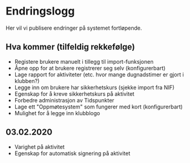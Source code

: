# Endringslogg

Her vil vi publisere endringer på systemet fortløpende.

## Hva kommer (tilfeldig rekkefølge)

- Registere brukere manuelt i tillegg til import-funksjonen
- Åpne opp for at brukere registrerer seg selv (konfigurerbart)
- Lage rapport for aktiviteter (etc. hvor mange dugnadstimer er gjort i klubben?)
- Legge inn om brukere har sikkerhetskurs (sjekke import fra NIF)
- Egenskap for å kreve sikkerhetskurs på aktivitet
- Forbedre administrasjon av Tidspunkter
- Lage ett "Oppmøtesystem" som fungerer med kort (konfigurerbart)
- Mulighet for å legge inn klubblogo

## 03.02.2020

- Varighet på aktivitet
- Egenskap for automatisk signering på aktivitet